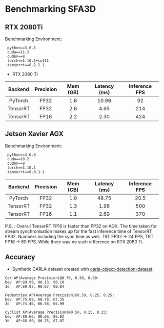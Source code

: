 # Benchmarking SFA3D

## RTX 2080Ti
Benchmarking Environment:
```
 python==3.6.5
 cuda==11.2
 cudnn==8
 torch==1.10.1+cu111
 tensorrt==8.2.2.1
```
- RTX 2080 Ti

|   Backend    |  Precision  | Mem (GB) | Latency (ms) |  Inference FPS  |  
| :----------: | :-----: | :------: | :------------: | :----: |
|   PyTorch    |   FP32   |   1.6    |      10.96      | 92
|   TensorRT   |   FP32   |   2.6    |       4.65      | 214
|   TensorRT   |   FP16   |   2.2    |       2.30      | 424
  

## Jetson Xavier AGX
Benchmarking Environment:
```
 python==3.6.9
 cuda==10.2
 cudnn==8
 torch==1.10.1
 tensorrt==8.0.1.1
```

|   Backend    |  Precision  | Mem (GB) | Latency (ms) |  Inference FPS  |  
| :----------: | :-----: | :------: | :------------: | :----: |
|   PyTorch    |   FP32   |   1.0    |      48.75      | 20.5
|   TensorRT   |   FP32   |   1.3    |       1.98      | 500
|   TensorRT   |   FP16   |   1.1    |       2.69      | 370


P.S. : Overall TensorRT FP16 is faster than FP32 on AGX. The time taken for stream synchronisation makes up for the fast inference time of TensorRT FP32. Numbers including the sync time as well; TRT FP32 -> 24 FPS, TRT FP16 -> 60 FPS. While there was no such difference on RTX 2080 Ti.


## Accuracy
- Synthetic CARLA dataset created with [carla-object-detection-dataset]()
```
Car AP(Average Precision)@0.70, 0.50, 0.50:
bev  AP:89.99, 90.13, 90.10
3d   AP:89.97, 90.07, 90.04

Pedestrian AP(Average Precision)@0.50, 0.25, 0.25:
bev  AP:75.08, 68.78, 67.35
3d   AP:74.46, 66.98, 66.99

Cyclist AP(Average Precision)@0.50, 0.25, 0.25:
bev  AP:88.66, 86.66, 86.82
3d   AP:88.90, 86.75, 87.07
```